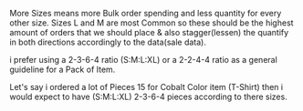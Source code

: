 More Sizes means more Bulk order spending and less quantity for every other size. Sizes L and M are most Common so these should be the highest amount of orders that we should place & also stagger(lessen) the quantify in both directions accordingly to the data(sale data).

i prefer using a 2-3-6-4 ratio (S:M:L:XL) or a 2-2-4-4 ratio as a general guideline for a Pack of Item.

Let's say i ordered a lot of Pieces 15 for Cobalt Color item (T-Shirt) then i would expect to have  (S:M:L:XL) 2-3-6-4 pieces according to there sizes.